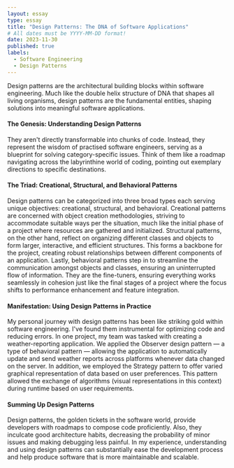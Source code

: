 ```yaml
---
layout: essay
type: essay
title: "Design Patterns: The DNA of Software Applications"
# All dates must be YYYY-MM-DD format!
date: 2023-11-30
published: true
labels:
  - Software Engineering
  - Design Patterns
---
```


Design patterns are the architectural building blocks within software engineering. Much like the double helix structure of DNA that shapes all living organisms, design patterns are the fundamental entities, shaping solutions into meaningful software applications.

#### The Genesis: Understanding Design Patterns
They aren't directly transformable into chunks of code. Instead, they represent the wisdom of practised software engineers, serving as a blueprint for solving category-specific issues. Think of them like a roadmap navigating across the labyrinthine world of coding, pointing out exemplary directions to specific destinations.

#### The Triad: Creational, Structural, and Behavioral Patterns
Design patterns can be categorized into three broad types each serving unique objectives: creational, structural, and behavioral.
Creational patterns are concerned with object creation methodologies, striving to accommodate suitable ways per the situation, much like the initial phase of a project where resources are gathered and initialized.
Structural patterns, on the other hand, reflect on organizing different classes and objects to form larger, interactive, and efficient structures. This forms a backbone for the project, creating robust relationships between different components of an application.
Lastly, behavioral patterns step in to streamline the communication amongst objects and classes, ensuring an uninterrupted flow of information. They are the fine-tuners, ensuring everything works seamlessly in cohesion just like the final stages of a project where the focus shifts to performance enhancement and feature integration.

#### Manifestation: Using Design Patterns in Practice
My personal journey with design patterns has been like striking gold within software engineering. I've found them instrumental for optimizing code and reducing errors.
In one project, my team was tasked with creating a weather-reporting application. We applied the Observer design pattern — a type of behavioral pattern — allowing the application to automatically update and send weather reports across platforms whenever data changed on the server.
In addition, we employed the Strategy pattern to offer varied graphical representation of data based on user preferences. This pattern allowed the exchange of algorithms (visual representations in this context) during runtime based on user requirements.

#### Summing Up Design Patterns
Design patterns, the golden tickets in the software world, provide developers with roadmaps to compose code proficiently. Also, they inculcate good architecture habits, decreasing the probability of minor issues and making debugging less painful. In my experience, understanding and using design patterns can substantially ease the development process and help produce software that is more maintainable and scalable.
